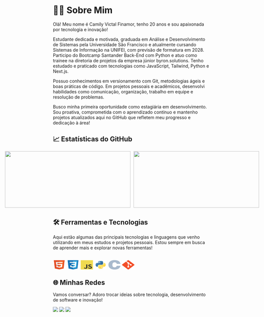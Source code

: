 # 👩‍💻 Sobre Mim

 Olá! Meu nome é Camily Victal Finamor, tenho 20 anos e sou apaixonada por tecnologia e inovação!

Estudante dedicada e motivada, graduada em Análise e Desenvolvimento de Sistemas pela Universidade São Francisco e atualmente cursando Sistemas de Informação na UNIFEI, com previsão de formatura em 2028. Participo do Bootcamp Santander Back-End com Python e atuo como trainee na diretoria de projetos da empresa júnior byron.solutions. Tenho estudado e praticado com tecnologias como JavaScript, Tailwind, Python e Next.js.

Possuo conhecimentos em versionamento com Git, metodologias ágeis e boas práticas de código. Em projetos pessoais e acadêmicos, desenvolvi habilidades como comunicação, organização, trabalho em equipe e resolução de problemas.

Busco minha primeira oportunidade como estagiária em desenvolvimento. Sou proativa, comprometida com o aprendizado contínuo e mantenho projetos atualizados aqui no GitHub que refletem meu progresso e dedicação à área!


## 📈 Estatísticas do GitHub	

<div style="display: flex; justify-content: center; flex-wrap: nowrap;">
  <a href="https://github.com/Cavicf" style="margin-right: 10px;">
    <img height="180em" width="400" src="https://github-readme-stats.vercel.app/api?username=Cavicf&show_icons=true&theme=darcula&include_all_commits=true&count_private=true"/>
  </a>
  <a href="https://github.com/Cavicf">
    <img height="180em" width="400" src="https://github-readme-stats.vercel.app/api/top-langs/?username=Cavicf&layout=compact&langs_count=7&theme=darcula"/>
  </a>
</div>



## 🛠️ Ferramentas e Tecnologias 

Aqui estão algumas das principais tecnologias e linguagens que venho utilizando em meus estudos e projetos pessoais. Estou sempre em busca de aprender mais e explorar novas ferramentas!
<div style="display: inline_block"><br>
  <img align="center" alt="Camy-HTML" height="30" width="40" src="https://raw.githubusercontent.com/devicons/devicon/master/icons/html5/html5-original.svg">
  <img align="center" alt="Camy-CSS" height="30" width="40" src="https://raw.githubusercontent.com/devicons/devicon/master/icons/css3/css3-original.svg">
  <img align="center" alt="Camy-JavaScript" height="30" width="40" src="https://raw.githubusercontent.com/devicons/devicon/master/icons/javascript/javascript-original.svg">
  <img align="center" alt="Camy-Python" height="30" width="40" src="https://raw.githubusercontent.com/devicons/devicon/master/icons/python/python-original.svg">
  <img align="center" alt="Camy-C" height="30" width="40" src="https://raw.githubusercontent.com/devicons/devicon/master/icons/c/c-original.svg">
  <img align="center" alt="Camy-Git" height="30" width="40" src="https://raw.githubusercontent.com/devicons/devicon/master/icons/git/git-original.svg">
</div>



## 🌐 Minhas Redes

 Vamos conversar? Adoro trocar ideias sobre tecnologia, desenvolvimento de software e inovação!
<div> 
  <a href="https://www.linkedin.com/in/camily-victal/" target="_blank"><img src="https://img.shields.io/badge/Linkedin-1DA1F2?style=for-the-badge&logo=twitter&logoColor=white"></a>
  <a href="mailto:cavicfina@gmail.com" target= "_blank"><img src="https://img.shields.io/badge/Gmail-D14836?style=for-the-badge&logo=gmail&logoColor=white"></a>
  <a href="https://instagram.com/camilyvictalf" target="_blank"><img src="https://img.shields.io/badge/-Instagram-%23E4405F?style=for-the-badge&logo=instagram&logoColor=white"></a>
</div>
